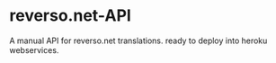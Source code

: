 # reverso.net-API
A manual API for reverso.net translations. ready to deploy into heroku webservices.
